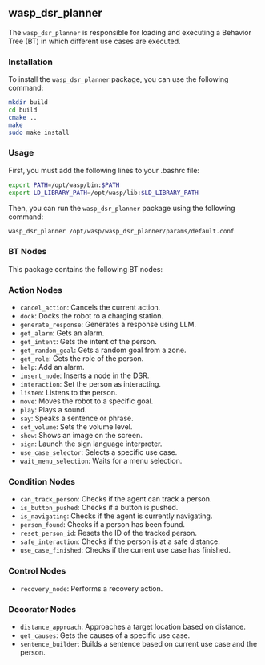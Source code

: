 ## wasp_dsr_planner

The `wasp_dsr_planner` is responsible for loading and executing a Behavior Tree (BT) in which different use cases are executed. 


### Installation

To install the `wasp_dsr_planner` package, you can use the following command:

```bash
mkdir build
cd build
cmake ..
make
sudo make install
```

### Usage

First, you must add the following lines to your .bashrc file:

```bash
export PATH=/opt/wasp/bin:$PATH
export LD_LIBRARY_PATH=/opt/wasp/lib:$LD_LIBRARY_PATH
```

Then, you can run the `wasp_dsr_planner` package using the following command:

```bash
wasp_dsr_planner /opt/wasp/wasp_dsr_planner/params/default.conf
```

### BT Nodes

This package contains the following BT nodes:

### Action Nodes
 * `cancel_action`: Cancels the current action.
 * `dock`: Docks the robot ro a charging station.
 * `generate_response`: Generates a response using LLM.
 * `get_alarm`: Gets an alarm.
 * `get_intent`: Gets the intent of the person.
 * `get_random_goal`: Gets a random goal from a zone.
 * `get_role`: Gets the role of the person.
 * `help`: Add an alarm.
 * `insert_node`: Inserts a node in the DSR.
 * `interaction`: Set the person as interacting.
 * `listen`: Listens to the person.
 * `move`: Moves the robot to a specific goal.
 * `play`: Plays a sound.
 * `say`: Speaks a sentence or phrase.
 * `set_volume`: Sets the volume level.
 * `show`: Shows an image on the screen.
 * `sign`: Launch the sign language interpreter.
 * `use_case_selector`: Selects a specific use case.
 * `wait_menu_selection`: Waits for a menu selection.

### Condition Nodes
 * `can_track_person`: Checks if the agent can track a person.
 * `is_button_pushed`: Checks if a button is pushed.
 * `is_navigating`: Checks if the agent is currently navigating.
 * `person_found`: Checks if a person has been found.
 * `reset_person_id`: Resets the ID of the tracked person.
 * `safe_interaction`: Checks if the person is at a safe distance.
 * `use_case_finished`: Checks if the current use case has finished.

### Control Nodes
 * `recovery_node`: Performs a recovery action.

### Decorator Nodes
 * `distance_approach`: Approaches a target location based on distance.
 * `get_causes`: Gets the causes of a specific use case.
 * `sentence_builder`: Builds a sentence based on current use case and the person.
